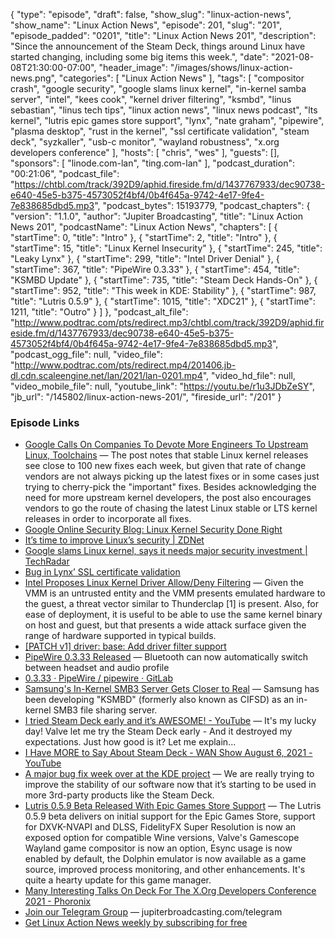 {
  "type": "episode",
  "draft": false,
  "show_slug": "linux-action-news",
  "show_name": "Linux Action News",
  "episode": 201,
  "slug": "201",
  "episode_padded": "0201",
  "title": "Linux Action News 201",
  "description": "Since the announcement of the Steam Deck, things around Linux have started changing, including some big items this week.",
  "date": "2021-08-08T21:30:00-07:00",
  "header_image": "/images/shows/linux-action-news.png",
  "categories": [
    "Linux Action News"
  ],
  "tags": [
    "compositor crash",
    "google security",
    "google slams linux kernel",
    "in-kernel samba server",
    "intel",
    "kees cook",
    "kernel driver filtering",
    "ksmbd",
    "linus sebastian",
    "linus tech tips",
    "linux action news",
    "linux news podcast",
    "lts kernel",
    "lutris epic games store support",
    "lynx",
    "nate graham",
    "pipewire",
    "plasma desktop",
    "rust in the kernel",
    "ssl certificate validation",
    "steam deck",
    "syzkaller",
    "usb-c monitor",
    "wayland robustness",
    "x.org developers conference"
  ],
  "hosts": [
    "chris",
    "wes"
  ],
  "guests": [],
  "sponsors": [
    "linode.com-lan",
    "ting.com-lan"
  ],
  "podcast_duration": "00:21:06",
  "podcast_file": "https://chtbl.com/track/392D9/aphid.fireside.fm/d/1437767933/dec90738-e640-45e5-b375-4573052f4bf4/0b4f645a-9742-4e17-9fe4-7e838685dbd5.mp3",
  "podcast_bytes": 15193779,
  "podcast_chapters": {
    "version": "1.1.0",
    "author": "Jupiter Broadcasting",
    "title": "Linux Action News 201",
    "podcastName": "Linux Action News",
    "chapters": [
      {
        "startTime": 0,
        "title": "Intro"
      },
      {
        "startTime": 2,
        "title": "Intro"
      },
      {
        "startTime": 15,
        "title": "Linux Kernel Insecurity"
      },
      {
        "startTime": 245,
        "title": "Leaky Lynx"
      },
      {
        "startTime": 299,
        "title": "Intel Driver Denial"
      },
      {
        "startTime": 367,
        "title": "PipeWire 0.3.33"
      },
      {
        "startTime": 454,
        "title": "KSMBD Update"
      },
      {
        "startTime": 735,
        "title": "Steam Deck Hands-On"
      },
      {
        "startTime": 952,
        "title": "This week in KDE: Stability"
      },
      {
        "startTime": 987,
        "title": "Lutris 0.5.9"
      },
      {
        "startTime": 1015,
        "title": "XDC21"
      },
      {
        "startTime": 1211,
        "title": "Outro"
      }
    ]
  },
  "podcast_alt_file": "http://www.podtrac.com/pts/redirect.mp3/chtbl.com/track/392D9/aphid.fireside.fm/d/1437767933/dec90738-e640-45e5-b375-4573052f4bf4/0b4f645a-9742-4e17-9fe4-7e838685dbd5.mp3",
  "podcast_ogg_file": null,
  "video_file": "http://www.podtrac.com/pts/redirect.mp4/201406.jb-dl.cdn.scaleengine.net/lan/2021/lan-0201.mp4",
  "video_hd_file": null,
  "video_mobile_file": null,
  "youtube_link": "https://youtu.be/r1u3JDbZeSY",
  "jb_url": "/145802/linux-action-news-201/",
  "fireside_url": "/201"
}


### Episode Links

  * [Google Calls On Companies To Devote More Engineers To Upstream Linux, Toolchains](https://www.phoronix.com/scan.php?page=news_item&px=Google-Security-More-Engineers "Google Calls On Companies To Devote More Engineers To Upstream Linux, Toolchains") — The post notes that stable Linux kernel releases see close to 100 new fixes each week, but given that rate of change vendors are not always picking up the latest fixes or in some cases just trying to cherry-pick the "important" fixes. Besides acknowledging the need for more upstream kernel developers, the post also encourages vendors to go the route of chasing the latest Linux stable or LTS kernel releases in order to incorporate all fixes.
  * [Google Online Security Blog: Linux Kernel Security Done Right](https://security.googleblog.com/2021/08/linux-kernel-security-done-right.html "Google Online Security Blog: Linux Kernel Security Done Right")
  * [It’s time to improve Linux’s security | ZDNet](https://www.zdnet.com/article/a-call-to-improve-linuxs-security/ "It’s time to improve Linux’s security | ZDNet")
  * [Google slams Linux kernel, says it needs major security investment | TechRadar](https://www.techradar.com/news/google-slams-linux-kernel-says-it-needs-major-security-investment "Google slams Linux kernel, says it needs major security investment | TechRadar")
  * [Bug in Lynx’ SSL certificate validation](https://www.openwall.com/lists/oss-security/2021/08/07/1 "Bug in Lynx’ SSL certificate validation")
  * [Intel Proposes Linux Kernel Driver Allow/Deny Filtering](https://www.phoronix.com/scan.php?page=news_item&px=Linux-Driver-Filtering-Option "Intel Proposes Linux Kernel Driver Allow/Deny Filtering") — Given the VMM is an untrusted entity and the VMM presents emulated hardware to the guest, a threat vector similar to Thunderclap [1] is present. Also, for ease of deployment, it is useful to be able to use the same kernel binary on host and guest, but that presents a wide attack surface given the range of hardware supported in typical builds.
  * [[PATCH v1] driver: base: Add driver filter support](https://lore.kernel.org/lkml/YQrXhnHJCsTxiRcP@casper.infradead.org/T/#m4309411beb388fa6ac3531f5f209945e90625ca8 "\[PATCH v1\] driver: base: Add driver filter support")
  * [PipeWire 0.3.33 Released](https://linuxiac.com/pipewire-0-3-33/ "PipeWire 0.3.33 Released") — Bluetooth can now automatically switch between headset and audio profile
  * [0.3.33 · PipeWire / pipewire · GitLab](https://gitlab.freedesktop.org/pipewire/pipewire/-/releases/0.3.33 "0.3.33 · PipeWire / pipewire · GitLab")
  * [Samsung's In-Kernel SMB3 Server Gets Closer to Real](https://www.phoronix.com/scan.php?page=news_item&px=Samsung-KSMBD-v7 "Samsung's In-Kernel SMB3 Server Gets Closer to Real") — Samsung has been developing "KSMBD" (formerly also known as CIFSD) as an in-kernel SMB3 file sharing server.
  * [I tried Steam Deck early and it’s AWESOME! - YouTube](https://www.youtube.com/watch?v=SElZABp5M3U "I tried Steam Deck early and it’s AWESOME! - YouTube") — It's my lucky day! Valve let me try the Steam Deck early - And it destroyed my expectations. Just how good is it? Let me explain...
  * [I Have MORE to Say About Steam Deck - WAN Show August 6, 2021 - YouTube](https://www.youtube.com/watch?v=dz4ifEZhR7g "I Have MORE to Say About Steam Deck - WAN Show August 6, 2021 - YouTube")
  * [A major bug fix week over at the KDE project](https://pointieststick.com/2021/08/06/this-week-in-kde-stability/ "A major bug fix week over at the KDE project") — We are really trying to improve the stability of our software now that it’s starting to be used in more 3rd-party products like the Steam Deck.
  * [Lutris 0.5.9 Beta Released With Epic Games Store Support](https://www.phoronix.com/scan.php?page=news_item&px=Lutris-0.5.9-Beta "Lutris 0.5.9 Beta Released With Epic Games Store Support") — The Lutris 0.5.9 beta delivers on initial support for the Epic Games Store, support for DXVK-NVAPI and DLSS, FidelityFX Super Resolution is now an exposed option for compatible Wine versions, Valve's Gamescope Wayland game compositor is now an option, Esync usage is now enabled by default, the Dolphin emulator is now available as a game source, improved process monitoring, and other enhancements. It's quite a hearty update for this game manager.
  * [Many Interesting Talks On Deck For The X.Org Developers Conference 2021 - Phoronix](https://www.phoronix.com/scan.php?page=news_item&px=XDC-2021-Scheduler "Many Interesting Talks On Deck For The X.Org Developers Conference 2021 - Phoronix")
  * [Join our Telegram Group](http://jupiterbroadcasting.com/telegram "Join our Telegram Group") — jupiterbroadcasting.com/telegram
  * [Get Linux Action News weekly by subscribing for free](http://linuxactionnews.com/subscribe "Get Linux Action News weekly by subscribing for free")


